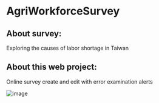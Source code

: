 # AgriWorkforceSurvey

About survey: 
---
Exploring the causes of labor shortage in Taiwan

About this web project: 
---
Online survey create and edit with error examination alerts

![image](https://github.com/travishen/AgriWorkforceSurvey/blob/master/img/page.PNG?raw=true)
